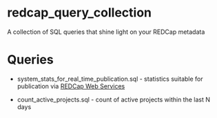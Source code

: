 # redcap_query_collection
A collection of SQL queries that shine light on your REDCap metadata

# Queries

* system_stats_for_real_time_publication.sql - statistics suitable for publication via [REDCap Web Services](https://github.com/ctsit/redcap_webservices)

* count_active_projects.sql - count of active projects within the last N days
